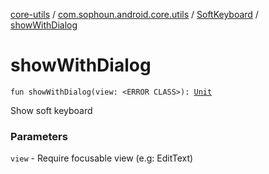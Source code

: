 [core-utils](../../index.md) / [com.sophoun.android.core.utils](../index.md) / [SoftKeyboard](index.md) / [showWithDialog](./show-with-dialog.md)

# showWithDialog

`fun showWithDialog(view: <ERROR CLASS>): `[`Unit`](https://kotlinlang.org/api/latest/jvm/stdlib/kotlin/-unit/index.html)

Show soft keyboard

### Parameters

`view` - Require focusable view (e.g: EditText)